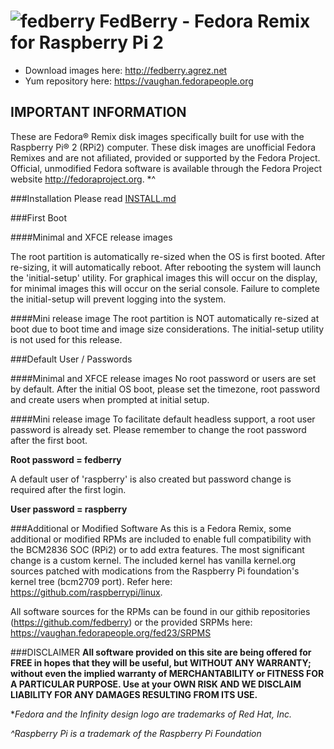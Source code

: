 # ![fedberry](https://avatars2.githubusercontent.com/u/16729488?v=3&s=40) FedBerry - Fedora Remix for Raspberry Pi 2


- Download images here: http://fedberry.agrez.net
- Yum repository here: https://vaughan.fedorapeople.org

## IMPORTANT INFORMATION

These are Fedora® Remix disk images specifically built for use with the Raspberry Pi® 2 (RPi2) computer. These disk images are unofficial Fedora Remixes and are not afiliated, provided or supported by the Fedora Project. Official, unmodified Fedora software is available through the Fedora Project website http://fedoraproject.org. *^

###Installation
Please read [INSTALL.md](https://github.com/fedberry/fedberry/blob/master/INSTALL.md)

###First Boot

####Minimal and XFCE release images

The root partition is automatically re-sized when the OS is first booted. After re-sizing, it will automatically reboot. After rebooting the system will launch the 'initial-setup' utility. For graphical images this will occur on the display, for minimal images this will occur on the serial console. Failure to complete the initial-setup will prevent logging into the system.

####Mini release image
The root partition is NOT automatically re-sized at boot due to boot time and image size considerations. The initial-setup utility is not used for this release.

###Default User / Passwords

####Minimal and XFCE release images
No root password or users are set by default. After the initial OS boot, please set the timezone, root password and create users when prompted at initial setup.

####Mini release image
To facilitate default headless support, a root user password is already set. Please remember to change the root password after the first boot.

**Root password = fedberry**

A default user of 'raspberry' is also created but password change is required after the first login.

**User password = raspberry**

###Additional or Modified Software
As this is a Fedora Remix, some additional or modified RPMs are included to enable full compatibility with the BCM2836 SOC (RPi2) or to add extra features. The most significant change is a custom kernel. The included kernel has vanilla kernel.org sources patched with modications from the Raspberry Pi foundation's kernel tree (bcm2709 port). Refer here: https://github.com/raspberrypi/linux.

All software sources for the RPMs can be found in our githib repositories (https://github.com/fedberry) or the provided SRPMs here: https://vaughan.fedorapeople.org/fed23/SRPMS

###DISCLAIMER
**All software provided on this site are being offered for FREE in hopes that they will be useful, but WITHOUT ANY WARRANTY; without even the implied warranty of MERCHANTABILITY or FITNESS FOR A PARTICULAR PURPOSE. Use at your OWN RISK AND WE DISCLAIM LIABILITY FOR ANY DAMAGES RESULTING FROM ITS USE.**

**Fedora and the Infinity design logo are trademarks of Red Hat, Inc.*

*^Raspberry Pi is a trademark of the Raspberry Pi Foundation*
   
